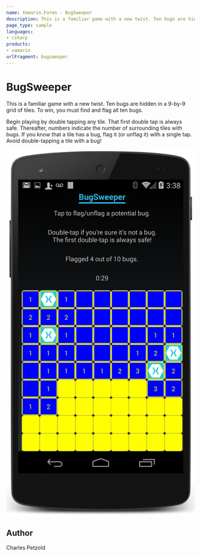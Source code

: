 ```yaml
---
name: Xamarin.Forms - BugSweeper
description: This is a familiar game with a new twist. Ten bugs are hidden in a 9-by-9 grid of tiles. To win, you must find and flag all ten bugs. Begin playing...
page_type: sample
languages:
- csharp
products:
- xamarin
urlFragment: bugsweeper
---
```

# BugSweeper

This is a familiar game with a new twist. Ten bugs are hidden in a 9-by-9 grid of tiles.
To win, you must find and flag all ten bugs.

Begin playing by double tapping any tile. That first double tap is always safe.
Thereafter, numbers indicate the number of surrounding tiles with bugs. 
If you know that a tile has a bug, flag it (or unflag it) with a single tap.
Avoid double-tapping a tile with a bug!

![BugSweeper application screenshot](Screenshots/01Android.png "BugSweeper application screenshot")

## Author

Charles Petzold
